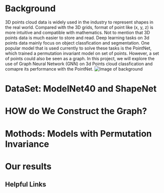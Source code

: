 # Background
3D points cloud data is widely used in the industry to represent shapes in the real world. Compared with the 3D grids, format of point like (x, y, z) is more intuitive and compatible with mathematics. Not to mention that 3D points data is much easier to store and read. Deep learning tasks on 3d points data mainly focus on object classfication and segmentation. One popular model that is used currently to solve these tasks is the PointNet, which trained a permutation invariant model on set of points. However, a set of points could also be seen as a graph. In this project, we will explore the use of Graph Neural Network (GNN) on 3d Points cloud classfication and comapre its performance with the PointNet. 
![Image of background](https://raw.githubusercontent.com/ctwayen/Graph-Neural-Network-on-3D-Points/main/images/background.PNG)

# DataSet: ModelNet40 and ShapeNet

# HOW do We Construct the Graph?

# Mothods: Models with Permutation Invariance

# Our results

## Helpful Links
